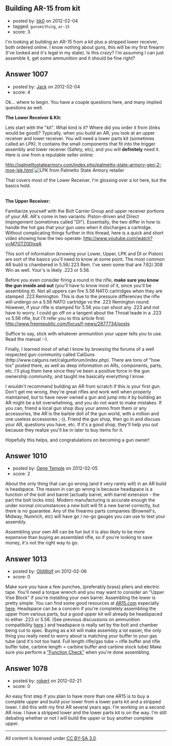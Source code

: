 ## Building AR-15 from kit

- posted by: [bk0](https://stackexchange.com/users/-1/411-bk0) on 2012-02-04
- tagged: `gunsmithing`, `ar-15`
- score: 3

I'm looking at building an AR-15 from a kit plus a stripped lower receiver, both ordered online. I know nothing about guns, this will be my first firearm (I've looked and it's legal in my state). Is this crazy? I'm assuming I can just assemble it, get some ammunition and it should be fine right?



## Answer 1007

- posted by: [Jack](https://stackexchange.com/users/-1/382-jack) on 2012-02-04
- score: 4

<p>Ok... where to begin.  You have a couple questions here, and many implied questions as well.</p>

<p><strong>The Lower Receiver &amp; Kit:</strong></p>

<p>Lets start with the "kit".  What kind is it?  Where did you order it from (links would be good)?  Typically, when you build an AR, you look at an upper receiver and lower receiver.  You will need a lower parts kit (sometimes called an LPK).  It contains the small components that fit into the trigger assembly and lower receiver (Safety, etc), and you will <strong>definitely</strong> need it.  Here is one from a reputable seller online:</p>

<p><a href="http://palmettostatearmory.com/index.php/palmetto-state-armory-gen-2-moe-lpk.html" rel="nofollow">http://palmettostatearmory.com/index.php/palmetto-state-armory-gen-2-moe-lpk.html</a>
<img src="http://i.stack.imgur.com/wQ0OU.jpg" alt="LPK from Palmetto State Armory retailer"></p>

<p>That covers most of the Lower Receiver.  I'm glossing over a lot here, but the basics hold.</p>

<p><br>
<strong>The Upper Receiver:</strong></p>

<p>Familiarize yourself with the Bolt Carrier Group and upper receiver portions of your AR.  AR's come in two variants:  Piston-driven and Direct Impingement (sometimes called "DI").  Essentially, the two differ in how to handle the hot gas that your gun uses when it discharges a cartridge.  Without complicating things further in this thread, here is a quick and short video showing how the two operate: <a href="http://www.youtube.com/watch?v=M7GTZ0DixqA" rel="nofollow">http://www.youtube.com/watch?v=M7GTZ0DixqA</a></p>

<p>This sort of information (knowing your Lower, Upper, LPK and DI or Piston) are sort of the basics you'll need to know at some point.  The most common AR build is chambered in 5.56/.223 Rem.  I've seen some that are 7.62/.308 Win as well.  Your's is likely .223 or 5.56.</p>

<p>Before you even consider firing a round in the rifle, <strong>make sure you know the gun inside and out</strong> (you'll have to know most of it, since you'll be assembling it).  Not all uppers can fire 5.56 NATO cartridges when they are stamped .223 Remington.  This is due to the pressure differences the rifle will undergo on a 5.56 NATO cartridge vs the .223 Remington round.  However, if your rifle is stamped for 5.56 you can shoot any .223 and not have to worry.  I could go off on a tangent about the Throat leade in a .223 vs 5.56 rifle, but I'll refer you to this article first: <a href="http://www.freerepublic.com/focus/f-news/2677734/posts" rel="nofollow">http://www.freerepublic.com/focus/f-news/2677734/posts</a> </p>

<p>Suffice to say, stick with whatever ammunition your upper tells you to use.  Read the manual :-).</p>

<p>Finally, I learned most of what I know by browsing the forums of a well respected gun-community called CalGuns (http://www.calguns.net/calgunforum/index.php).  There are tons of "how tos" posted there, as well as deep information on ARs, components, parts, etc.  I'll plug them here since they've been a positive force in the gun ownership community, and taught me basically everything I know.</p>

<p>I wouldn't recommend building an AR from scratch if this is your first gun.  Don't get me wrong, they're great rifles and work well when properly maintained, but to have never owned a gun and jump into it by building an AR might be a bit overwhelming, and you do not want to make mistakes.  If you can, friend a local gun shop (buy your ammo from them or any accessories, the AR is the barbie doll of the gun world, with a million and one useless accessories ;-)).  Friend the gun shop, then go in and discuss your AR, questions you have, etc.  If it's a good shop, they'll help you out because they realize you'll be in later to buy items for it.</p>

<p>Hopefully this helps, and congratulations on becoming a gun owner!</p>



## Answer 1010

- posted by: [Gene Temple](https://stackexchange.com/users/-1/254-gene-temple) on 2012-02-05
- score: 2

About the only thing that can go wrong (and it very rarely will) in an AR build is headspace.  The reason in can go wrong is because headspace is a function of the bolt and barrel (actually barrel, with barrel extension - the part the bolt locks into).  Modern manufacturing is accurate enough the under normal circumstances a new bolt will fit a new barrel correctly, but there is no guarantee.  Any of the firearms parts companies (Brownell's, Midway, Numrich, etc) will have go / no-go gauges you can use to test your assembly.

Assembling your own AR can be fun but it is also likely to be more expensive than buying an assembled rifle, so if you're looking to save money, it's not the right way to go.


## Answer 1013

- posted by: [OldWolf](https://stackexchange.com/users/-1/111-oldwolf) on 2012-02-06
- score: 0

Make sure you have a few punches, (preferably brass) pliers and electric tape. You'll need a torque wrench and you may want to consider an "Upper Vise Block" if you're installing your own barrel. Assembling the lower is pretty simple. You can find some good resources at [AR15.com](http://www.ar15.com/) especially [here](http://www.ar15.com/forums/t_3_4/226782_Assemble_your_own_LOWER__UPPER__FREE_FLOAT__TRIGGER__GAS_BLOCK___Step_by_step_instructions_.html). Headspace can be a concern if you're completely assembling the upper from various parts, but a good upper kit will already be headspaced to either .223 or 5.56. (See previous discussions on ammunition compatibility [here](http://firearms.stackexchange.com/questions/514/how-does-the-223-wylde-chamber-compare-to-223-rem-and-5-56-nato).) and headspace is really set by the bolt and chamber being cut to spec. Buying as a kit will make assembly a lot easier, the only thing you really need to worry about is matching your buffer to your gas tube (and it's not too hard. Full length rifle/gas tube = rifle buffer and rifle buffer tube, carbine length = carbine buffer and carbine stock tube) Make sure you perform a ["Function Check"](http://www.ar15.com/content/guides/functionCheck/) when you're done assembling.


## Answer 1078

- posted by: [robert](https://stackexchange.com/users/-1/451-robert) on 2012-02-21
- score: 0

An easy first step if you plan to have more than one AR15 is to buy a complete upper and build your lower from a lower parts kit and a stripped lower. I did this with my first AR several years ago. I'm working on a second AR now. I have a stripped lower and the lower parts kit is on the way. I'm still debating whether or not I will build the upper or buy another complete upper.



---

All content is licensed under [CC BY-SA 3.0](https://creativecommons.org/licenses/by-sa/3.0/).
